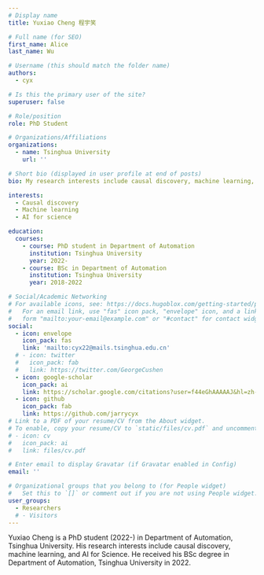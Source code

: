 ```yaml
---
# Display name
title: Yuxiao Cheng 程宇笑

# Full name (for SEO)
first_name: Alice
last_name: Wu

# Username (this should match the folder name)
authors:
  - cyx

# Is this the primary user of the site?
superuser: false

# Role/position
role: PhD Student

# Organizations/Affiliations
organizations:
  - name: Tsinghua University
    url: ''

# Short bio (displayed in user profile at end of posts)
bio: My research interests include causal discovery, machine learning, and AI for Science.

interests:
  - Causal discovery
  - Machine learning
  - AI for science

education:
  courses:
    - course: PhD student in Department of Automation
      institution: Tsinghua University
      year: 2022-
    - course: BSc in Department of Automation
      institution: Tsinghua University
      year: 2018-2022

# Social/Academic Networking
# For available icons, see: https://docs.hugoblox.com/getting-started/page-builder/#icons
#   For an email link, use "fas" icon pack, "envelope" icon, and a link in the
#   form "mailto:your-email@example.com" or "#contact" for contact widget.
social:
  - icon: envelope
    icon_pack: fas
    link: 'mailto:cyx22@mails.tsinghua.edu.cn'
  # - icon: twitter
  #   icon_pack: fab
  #   link: https://twitter.com/GeorgeCushen
  - icon: google-scholar
    icon_pack: ai
    link: https://scholar.google.com/citations?user=f44eGhAAAAAJ&hl=zh-CN
  - icon: github
    icon_pack: fab
    link: https://github.com/jarrycyx
# Link to a PDF of your resume/CV from the About widget.
# To enable, copy your resume/CV to `static/files/cv.pdf` and uncomment the lines below.
# - icon: cv
#   icon_pack: ai
#   link: files/cv.pdf

# Enter email to display Gravatar (if Gravatar enabled in Config)
email: ''

# Organizational groups that you belong to (for People widget)
#   Set this to `[]` or comment out if you are not using People widget.
user_groups:
  - Researchers
  # - Visitors
---
```


Yuxiao Cheng is a PhD student (2022-) in Department of Automation, Tsinghua University. His research interests include causal discovery, machine learning, and AI for Science. He received his BSc degree in Department of Automation, Tsinghua University in 2022.
```

